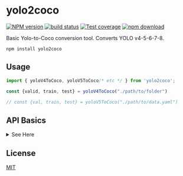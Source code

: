 # yolo2coco

[![NPM version][npm-image]][npm-url]
[![build status][ci-image]][ci-url]
[![Test coverage][codecov-image]][codecov-url]
[![npm download][download-image]][download-url]

Basic Yolo-to-Coco conversion tool. Converts YOLO v4-5-6-7-8.

```shell
npm install yolo2coco
```

## Usage

```typescript
import { yoloV4ToCoco, yoloV5ToCoco/* etc */ } from 'yolo2coco';

const {valid, train, test} = yoloV4ToCoco("./path/to/folder")

// const {val, train, test} = yoloV5ToCoco("./path/to/data.yaml")

```

## API Basics

<details>
<summary>See Here</summary>

The converters expect either:
* a path to the main directory (v4) 
* or a path to the `data.yaml` (v5-8) file.

They return an object with the keys `{ valid, train, test }` (v4) or `{ val, train, test }` (v5-8) with the Coco format.

You can then use `fs.writeFileSync("name.json", JSON.stringify(key))` to save the files.

</details>

## License

[MIT](./LICENSE)

[npm-image]: https://img.shields.io/npm/v/yolo2coco.svg
[npm-url]: https://www.npmjs.com/package/yolo2coco
[ci-image]: https://github.com/santimirandarp/yolo2coco/workflows/Node.js%20CI/badge.svg?branch=master
[ci-url]: https://github.com/santimirandarp/yolo2coco/actions?query=workflow%3A%22Node.js+CI%22
[codecov-image]: https://img.shields.io/codecov/c/github/santimirandarp/yolo2coco.svg
[codecov-url]: https://codecov.io/gh/santimirandarp/yolo2coco
[download-image]: https://img.shields.io/npm/dm/yolo2coco.svg
[download-url]: https://www.npmjs.com/package/yolo2coco
